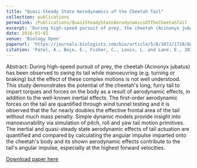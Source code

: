 ```yaml
---
title: "Quasi-Steady State Aerodynamics of the Cheetah Tail"
collection: publications
permalink: /Publications/QuasiSteadyStateAerodynamicsOfTheCheetahTail
excerpt: 'During high-speed pursuit of prey, the cheetah (Acinonyx jubatus) has been observed to swing its tail while manoeuvring (e.g. turning or braking) but the effect of these complex motions is not well understood. This study demonstrates the potential of the cheetah\'s long, furry tail to impart torques and forces on the body as a result of aerodynamic effects, in addition to the well-known inertial effects. The first-order aerodynamic forces on the tail are quantified through wind tunnel testing and it is observed that the fur nearly doubles the effective frontal area of the tail without much mass penalty. Simple dynamic models provide insight into manoeuvrability via simulation of pitch, roll and yaw tail motion primitives. The inertial and quasi-steady state aerodynamic effects of tail actuation are quantified and compared by calculating the angular impulse imparted onto the cheetah\'s body and its shown aerodynamic effects contribute to the tail\'s angular impulse, especially at the highest forward velocities.'
date: 2016-01-01
venue: 'Biology Open'
paperurl: 'https://journals.biologists.com/bio/article/5/8/1072/1728/Quasi-steady-state-aerodynamics-of-the-cheetah'
citation: 'Patel, A., Boje, E., Fisher, C., Louis, L. and Lane, E., 2016. Quasi-steady state aerodynamics of the cheetah tail. Biology open, 5(8), pp.1072-1076.'
---
```

Abstract: During high-speed pursuit of prey, the cheetah (Acinonyx jubatus) has been observed to swing its tail while manoeuvring (e.g. turning or braking) but the effect of these complex motions is not well understood. This study demonstrates the potential of the cheetah's long, furry tail to impart torques and forces on the body as a result of aerodynamic effects, in addition to the well-known inertial effects. The first-order aerodynamic forces on the tail are quantified through wind tunnel testing and it is observed that the fur nearly doubles the effective frontal area of the tail without much mass penalty. Simple dynamic models provide insight into manoeuvrability via simulation of pitch, roll and yaw tail motion primitives. The inertial and quasi-steady state aerodynamic effects of tail actuation are quantified and compared by calculating the angular impulse imparted onto the cheetah's body and its shown aerodynamic effects contribute to the tail's angular impulse, especially at the highest forward velocities.

[Download paper here](http://Callen-Fisher.github.io/Publications/QuasiSteadyStateAerodynamicsOfTheCheetahTail.pdf)



